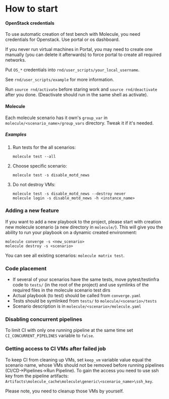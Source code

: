 How to start
============
#### OpenStack credentials
To use automatic creation of test bench with Molecule, you need credentials
for Openstack. Use portal or os dashboard.

If you never run virtual machines in Portal, you may need to create one
manually (you can delete it afterwards) to force portal to create
all required networks.

Put `OS_*` credentials  into `rnd/user_scripts/your_local_username`.

See `rnd/user_scripts/example` for more information.

Run `source rnd/activate` before staring work and `source rnd/deactivate`
after you done. (Deactivate should run in the same shell as activate).

#### Molecule
Each molecule scenario has it own's `group_var` in `molecule/<scenario_name>/group_vars` directory. Tweak it if it's needed.

##### Examples
1. Run tests for the all scenarios:
    ```
    molecule test --all
    ``` 
2. Choose specific scenario:
    ```
    molecule test -s disable_motd_news
    ``` 
3. Do not destroy VMs:
    ```
    molecule test -s disable_motd_news --destroy never
    molecule login -s disable_motd_news -h <instance_name>
    ``` 

### Adding a new feature
If you want to add a new playbook to the project, please start with creation new molecule scenario (a new directory in `molecule/`).
This will give you the ability to run your playbook on a dynamic created environment:
```
molecule converge -s <new_scenario>
molecule destroy -s <scenario>
``` 

You can see all existing scenarios: `molecule matrix test`.

### Code placement
* If several of your scenarios have the same tests, move pytest/testinfra code to `tests/` (in the root of the project)
  and use symlinks of the required files in the molecule scenario test dirs
* Actual playbook (to test) should be called from `converge.yaml`
* Tests should be symlinked from `tests/` to `molecule/<scenario>/tests`
* Scenario description is in `molecule/<scenario>/molecule.yaml`

### Disabling concurrent pipelines
To limit CI with only one running pipeline at the same time set `CI_CONCURRENT_PIPELINES` variable to `false`.
  
### Getting access to CI VMs after failed job
To keep CI from cleaning up VMs, set `keep_vm` variable value equal the scenario name, whose VMs should not be removed 
before running pipelines (CI/CD->Pipelines->Run Pipeline).
To gain the access you need to use ssh key from the pipeline artifacts: 
`Artifacts\molecule_cache\molecule\generic\<scenario_name>\ssh_key`.

Please note, you need to cleanup those VMs by yourself.
